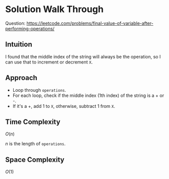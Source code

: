 # Solution Walk Through
Question: https://leetcode.com/problems/final-value-of-variable-after-performing-operations/

## Intuition
I found that the middle index of the string will always be the operation, so I can use that to increment or decrement `X`.

## Approach
- Loop through `operations`.
- For each loop, check if the middle index (1th index) of the string is a + or -.
- If it's a +, add 1 to `X`, otherwise, subtract 1 from `X`.

## Time Complexity
$O(n)$

$n$ is the length of `operations`.

## Space Complexity
$O(1)$